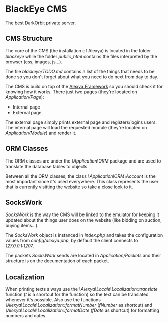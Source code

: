 BlackEye CMS
============
The best DarkOrbit private server.

CMS Structure
-------------
The core of the CMS (the installation of Alexya) is located in the folder *blackeye* while the folder *public_html* contains the files interpreted by the browser (css, images, js...).

The file *blackeye/TODO.md* contains a list of the things that needs to be done so you don't forget about what you need to do next from day to day.

The CMS is build on top of the [Alexya Framework](https://github.com/manulaiko/alexya) so you should check it for knowing how it works.
There just two pages (they're located on *Application/Page*):
 * Internal page
 * External page

The external page simply prints external page and registers/logins users.
The internal page will load the requested module (they're located on *Application/Module*) and render it.

ORM Classes
-----------
The ORM classes are under the *\Application\ORM* package and are used to translate the database tables to objects.

Between all the ORM classes, the  class *\Application\ORM\Account* is the most important since it's used everywhere. This class represents the user that is currently visitting the website so take a close look to it.

SocksWork
---------
*SocksWork* is the way the CMS will be linked to the emulator for keeping it updated about the things user does on the website (like bidding on auction, buying items...).

The *SocksWork* object is instanced in *index.php* and takes the configuration values from *config/alexya.php*, by default the client connects to *127.0.0.1:1207*.

The packets *SocksWork* sends are located in *Application/Packets* and their structure is on the documentation of each packet.

Localization
------------
When printing texts always use the *\Alexya\Locale\Localization::translate* function (*t* is a shortcut for the function) so the text can be translated whenever it's possible. Also use the functions *\Alexya\Locale\Localization::formatNumber* (*fNumber* as shortcut) and *\Alexya\Locale\Localization::formatDate* (*fDate* as shortcut) for formatting numbers and dates.
